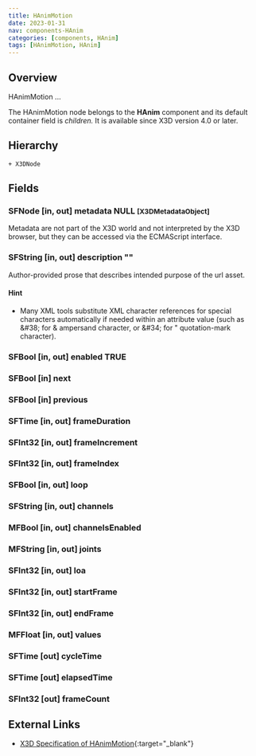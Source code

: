 ```yaml
---
title: HAnimMotion
date: 2023-01-31
nav: components-HAnim
categories: [components, HAnim]
tags: [HAnimMotion, HAnim]
---
```

<style>
.post h3 {
   word-spacing: 0.2em;
}
</style>

## Overview

HAnimMotion ...

The HAnimMotion node belongs to the **HAnim** component and its default container field is *children.* It is available since X3D version 4.0 or later.

## Hierarchy

```
+ X3DNode
```

## Fields

### SFNode [in, out] **metadata** NULL <small>[X3DMetadataObject]</small>

Metadata are not part of the X3D world and not interpreted by the X3D browser, but they can be accessed via the ECMAScript interface.

### SFString [in, out] **description** ""

Author-provided prose that describes intended purpose of the url asset.

#### Hint

- Many XML tools substitute XML character references for special characters automatically if needed within an attribute value (such as &amp;#38; for & ampersand character, or &amp;#34; for " quotation-mark character).

### SFBool [in, out] **enabled** TRUE

### SFBool [in] **next**

### SFBool [in] **previous**

### SFTime [in, out] **frameDuration** <small></small>

### SFInt32 [in, out] **frameIncrement** <small></small>

### SFInt32 [in, out] **frameIndex** <small></small>

### SFBool [in, out] **loop** <small></small>

### SFString [in, out] **channels** <small></small>

### MFBool [in, out] **channelsEnabled** <small></small>

### MFString [in, out] **joints** <small></small>

### SFInt32 [in, out] **loa** <small></small>

### SFInt32 [in, out] **startFrame** <small></small>

### SFInt32 [in, out] **endFrame** <small></small>

### MFFloat [in, out] **values** <small></small>

### SFTime [out] **cycleTime**

### SFTime [out] **elapsedTime**

### SFInt32 [out] **frameCount** <small></small>

## External Links

- [X3D Specification of HAnimMotion](https://www.web3d.org/documents/specifications/19775-1/V4.0/Part01/components/hanim.html#HAnimMotion){:target="_blank"}
